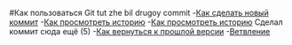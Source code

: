 #Как пользоваться Git
tut zhe bil drugoy commit
-[Как сделать новый коммит](./commit_help.md)
-[Как просмотреть историю](./log_help.md)
-[Как просмотреть историю](./log_help.md)
Сделал коммит сюда ещё (5)
-[Как вернуться к прошлой версии](./reset_help.md)
-[Ветвление](./branch_help.md)
